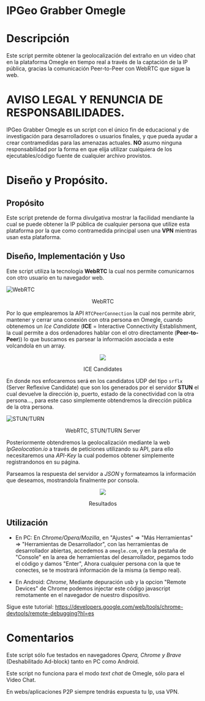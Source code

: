 # IPGeo Grabber Omegle

# Descripción
Este script permite obtener la geolocalización del extraño en un video chat en la plataforma Omegle en tiempo real a través de la captación de la IP pública, gracias la comunicación Peer-to-Peer con WebRTC que sigue la web.


# **AVISO LEGAL Y RENUNCIA DE RESPONSABILIDADES**.
IPGeo Grabber Omegle es un script con el único fin de educacional y de  investigación para desarrolladores o usuarios finales, y que pueda ayudar a crear contramedidas para las amenazas actuales.
**NO** asumo ninguna responsabilidad por la forma en que elija utilizar cualquiera de los ejecutables/código fuente de cualquier archivo provistos.

# Diseño y Propósito.

## Propósito

Este script pretende de forma divulgativa mostrar la facilidad mendiante la cual se puede obtener la IP pública de cualquier persona que utilize esta plataforma por la que como contramedida principal usen una **VPN** mientras usan esta plataforma.

## Diseño, Implementación y Uso

Este script utiliza la tecnología **WebRTC** la cual nos permite comunicarnos con otro usuario en tu navegador web.

![WebRTC](https://ichi.pro/assets/images/max/724/0*TQJR43OiGbE4K1lS)
<p align="center">WebRTC</p>

Por lo que emplearemos la API ```RTCPeerConnection``` la cual nos permite abrir, mantener y cerrar una conexión con otra persona en Omegle, cuando obtenemos un *Ice Candidate* (**ICE** = Interactive Connectivity Establishment, la cual permite a dos ordenadores hablar con el otro directamente (**Peer-to-Peer**)) lo que buscamos es parsear la información asociada a este  volcandola en un array.

<p align="center"><img src = "https://i.ibb.co/2nXHdv2/descarga.png"></p>
<p align="center">ICE Candidates</p>

En donde nos enfocaremos será en los candidatos UDP del tipo ```srflx``` (Server Reflexive Candidate) que son los generados por el servidor **STUN** el cual devuelve la dirección ip, puerto, estado de la conectividad con la otra persona..., para este caso simplemente obtendremos la dirección pública de la otra persona.

![STUN/TURN](https://blog.ivrpowers.com/postimages/technologies/ivrpowers-turn-stun-screen.005.jpeg)
<p align="center">WebRTC, STUN/TURN Server</p>

Posteriormente obtendremos la geolocalización mediante la web *IpGeolocation.io* a través de peticiones utilizando su API, para ello necesitaremos una *API-Key* la cual podemos obtener simplemente registrandonos en su página.

Parseamos la respuesta del servidor a *JSON* y formateamos la información que deseamos, mostrandola finalmente por consola.

<p align="center"><img src = "https://i.ibb.co/k23rRdt/descarga-1.png"></p>
<p align="center">Resultados</p>

## Utilización

* En PC: En *Chrome/Opera/Mozilla*, en "Ajustes" => "Más Herramientas" => "Herramientas de Desarrollador", con las herramientas de desarrollador abiertas, accedemos a ```omegle.com```, y en la pestaña de "Console" en la area de herramientas del desarrollador, pegamos todo el código y damos "Enter", Ahora cualquier persona con la que te conectes, se te mostrará información de la misma (a tiempo real).

* En Android: *Chrome*, Mediante depuración usb y la opcion "Remote Devices" de Chrome podemos injectar este código javascript remotamente en el navegador de nuestro dispositivo.

Sigue este tutorial: https://developers.google.com/web/tools/chrome-devtools/remote-debugging?hl=es

# Comentarios

Este script sólo fue testados en navegadores *Opera, Chrome y Brave* (Deshabilitado Ad-block) tanto en PC como Android.

Este script no funciona para el modo *text chat* de Omegle, sólo para el Video Chat.

En webs/aplicaciones P2P siempre tendrás expuesta tu Ip, usa VPN.
